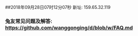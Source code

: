 ##2018年09月28日07时12分07秒 新址: 159.65.32.119
### 兔友常见问题及解答: https://github.com/wanggonging/d/blob/w/FAQ.md
